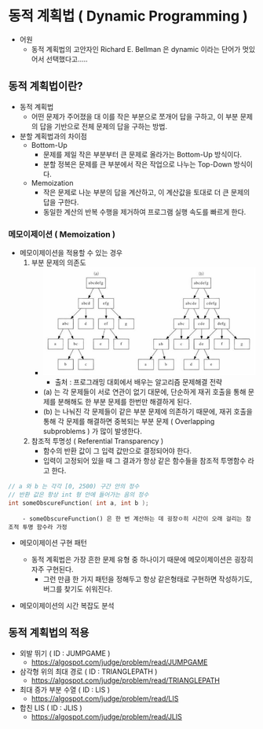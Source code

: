 # 동적 계획법 ( Dynamic Programming )

* 어원
	- 동적 계획법의 고안자인 Richard E. Bellman 은 dynamic 이라는 단어가 멋있어서 선택했다고.....


## 동적 계획법이란?
* 동적 계획법
	- 어떤 문제가 주어졌을 대 이를 작은 부분으로 쪼개어 답을 구하고, 이 부분 문제의 답을 기반으로
	전체 문제의 답을 구하는 방법.
* 분할 계획법과의 차이점
	- Bottom-Up
		- 문제를 제일 작은 부분부터 큰 문제로 올라가는 Bottom-Up 방식이다.
		- 분할 정복은 문제를 큰 부분에서 작은 작업으로 나누는 Top-Down 방식이다.
	- Memoization
		- 작은 문제로 나눈 부분의 답을 계산하고, 이 계산값을 토대로 더 큰 문제의 답을 구한다.
		- 동일한 계산의 반복 수행을 제거하여 프로그램 실행 속도를 빠르게 한다.


### 메모이제이션 ( Memoization )
* 메모이제이션을 적용할 수 있는 경우
	1. 부분 문제의 의존도
		- ![DP1-IMG]( https://github.com/Atibase-Study/Algorithm/blob/master/Presentation/img/dp1-mk.jpg )
			- 출처 : 프로그래밍 대회에서 배우는 알고리즘 문제해결 전략
		- (a) 는 각 문제들이 서로 연관이 없기 대문에, 단순하게 재귀 호출을 통해 문제를 분해해도
		한 부분 문제를 한번만 해결하게 된다.
		- (b) 는 나눠진 각 문제들이 같은 부분 문제에 의존하기 때문에, 재귀 호출을 통해 각 문제를 해결하면
		중복되는 부분 문제 ( Overlapping subproblems ) 가 많이 발생한다.
	2. 참조적 투명성 ( Referential Transparency )
		- 함수의 반환 값이 그 입력 값만으로 결정되어야 한다.
		- 입력이 고정되어 있을 때 그 결과가 항상 같은 함수들을 참조적 투명함수 라고 한다.
```c++
// a 와 b 는 각각 [0, 2500) 구간 안의 정수
// 반환 값은 항상 int 형 안에 들어가는 음의 정수
int someObscureFunction( int a, int b );
```
		- someObscureFunction() 은 한 번 계산하는 데 굉장ㅇ히 시간이 오래 걸리는 참조적 투명 함수라 가정

* 메모이제이션 구현 패턴
	- 동적 계획법은 가장 흔한 문제 유형 중 하나이기 때문에 메모이제이션은 굉장히 자주 구현된다.
		- 그런 만큼 한 가지 패턴을 정해두고 항상 같은형태로 구현하면 작성하기도, 버그를 찾기도 쉬워진다.
	
* 메모이제이션의 시간 복잡도 분석


## 동적 계획법의 적용
* 외발 뛰기 ( ID : JUMPGAME )
	- https://algospot.com/judge/problem/read/JUMPGAME
* 삼각형 위의 최대 경로 ( ID : TRIANGLEPATH )
	- https://algospot.com/judge/problem/read/TRIANGLEPATH
* 최대 증가 부분 수열 ( ID : LIS )
	- https://algospot.com/judge/problem/read/LIS
* 합친 LIS ( ID : JLIS )
	- https://algospot.com/judge/problem/read/JLIS

